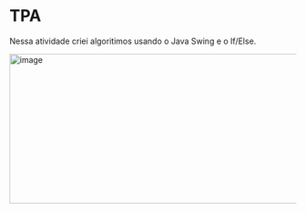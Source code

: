 # TPA

Nessa atividade criei algoritimos usando o Java Swing e o If/Else.

<img width="1396" height="263" alt="image" src="https://github.com/user-attachments/assets/fb5f791d-99e5-4a2c-90e3-92e73acb6618" />
